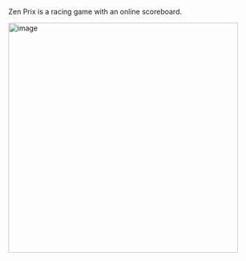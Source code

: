 Zen Prix is a racing game with an online scoreboard.

<img width="458" alt="image" src="https://github.com/JNetoGH/Zen-Prix-Online-Racing-Game/assets/24737993/841dd916-7132-479b-a2cf-fd01f4d0ce04">
